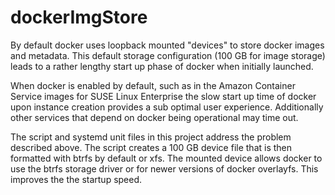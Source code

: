 dockerImgStore
==============

By default docker uses loopback mounted "devices" to store docker images and
metadata. This default storage configuration (100 GB for image storage) leads
to a rather lengthy start up phase of docker when initially launched.

When docker is enabled by default, such as in the Amazon Container Service
images for SUSE Linux Enterprise the slow start up time of docker upon
instance creation provides a sub optimal user experience. Additionally other
services that depend on docker being operational may time out.

The script and systemd unit files in this project address the problem described
above. The script creates a 100 GB device file that is then formatted with
btrfs by default or xfs. The mounted device allows docker to use the btrfs
storage driver or for newer versions of docker overlayfs. This improves the
the startup speed.
